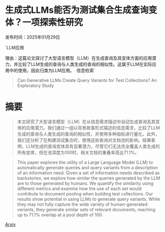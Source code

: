 # 生成式LLMs能否为测试集合生成查询变体？一项探索性研究

发布时间：2025年01月29日

`LLM应用

理由：这篇论文探讨了大型语言模型（LLM）在生成查询及其变体方面的应用潜力，并比较了LLM生成的查询与人类生成的查询的相似性。这属于LLM在实际应用中的使用，因此归类为LLM应用。` `信息检索`

> Can Generative LLMs Create Query Variants for Test Collections? An Exploratory Study

# 摘要

> 本文研究了大型语言模型（LLM）在从信息需求描述中自动生成查询及其变体的应用潜力。我们通过一组以背景故事形式描述的信息需求，比较了LLM生成的查询与人类生成的查询的相似性，并使用多种指标进行量化。此外，我们还分析了在构建测试集合时，使用这些查询对文档池的影响。结果表明，LLM生成的查询变体具有显著潜力，尽管它们无法完全覆盖人类生成的所有变体，但在池深度为100时，相关文档的重叠率高达71.1%。

> This paper explores the utility of a Large Language Model (LLM) to automatically generate queries and query variants from a description of an information need. Given a set of information needs described as backstories, we explore how similar the queries generated by the LLM are to those generated by humans. We quantify the similarity using different metrics and examine how the use of each set would contribute to document pooling when building test collections. Our results show potential in using LLMs to generate query variants. While they may not fully capture the wide variety of human-generated variants, they generate similar sets of relevant documents, reaching up to 71.1% overlap at a pool depth of 100.

[Arxiv](https://arxiv.org/abs/2501.17981)